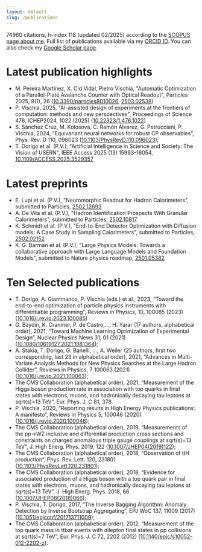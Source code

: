 ```yaml
---
layout: default
slug: /publications
---
```


74960 citations, h-index 118 (updated 02/2025) according to the [SCOPUS page about me](https://www.scopus.com/authid/detail.uri?authorId=54973936800). 
Full list of publications available via my [ORCID ID](https://orcid.org/0000-0002-7088-8557). You can also check my [Google Scholar page](https://scholar.google.com/citations?user=cph_-LwAAAAJ).

# Latest publication highlights

- M. Pereira Martínez, X. Cid Vidal, Pietro Vischia, "Automatic Optimization of a Parallel-Plate Avalanche Counter with Optical Readout", Particles 2025, 8(1), 26 ([10.3390/particles8010026](https://doi.org/10.3390/particles8010026), [2503.02538](https://arxiv.org/abs/2503.02538))
- P. Vischia, 2025, "AI-assisted design of experiments at the frontiers of computation: methods and new perspectives", Proceedings of Science 476, ICHEP2024, 1022 (2025) ([10.22323/1.476.1022](https://doi.org/10.22323/1.476.1022))
- S. Sánchez Cruz, M. Kolosova, C. Ramón Álvarez, G. Petrucciani, P. Vischia, 2024, “Equivariant neural networks for robust CP observables”, Phys. Rev. D 110, 096023 ([10.1103/PhysRevD.110.096023](10.1103/PhysRevD.110.096023));
- T. Dorigo et al. (P.V.), "Artificial Intelligence in Science and Society: The Vision of USERN", IEEE Access 2025 (13) 15993-16054, [10.1109/ACCESS.2025.3529357](https://doi.org/10.1109/ACCESS.2025.3529357)

# Latest preprints

- E. Lupi et al. (P.V.), "Neuromorphic Readout for Hadron Calorimeters", submitted to Particles, [2502.12693](https://doi.org/10.48550/arXiv.2502.12693)
- A. De Vita et al. (P.V.), "Hadron Identification Prospects With Granular Calorimeters", submitted to Particles, [2502.10817](https://doi.org/10.48550/arXiv.2502.10817)
- K. Schmidt et al. (P.V.), "End-to-End Detector Optimization with Diffusion models: A Case Study in Sampling Calorimeters", submitted to Particles, [2502.02152](https://doi.org/10.48550/arXiv.2502.02152)
- K. G. Barman et al. (P.V.), "Large Physics Models: Towards a collaborative approach with Large Language Models and Foundation Models", submitted to Nature physics roadmap, [2501.05382](https://doi.org/10.48550/arXiv.2501.05382)


    
# Ten Selected publications

- T. Dorigo, A. Giammanco, P. Vischia (eds.) et al., 2023, “Toward the end-to-end optimization of particle physics instruments with differentiable programming”, Reviews in Physics, 10, 100085 (2023) ([10.1016/j.revip.2023.100085](https://doi.org/10.1016/j.revip.2023.100085))
- G. Baydin, K. Cranmer, P. de Castro,…, H. Yarar (17 authors, alphabetical order), 2021, “Toward Machine Learning Optimization of Experimental Design”, Nuclear Physics News 31, 01 (2021) ([10.1080/10619127.2021.1881364](https://doi.org/10.1080/10619127.2021.1881364));
- A. Stakia, T. Dorigo, G. Banelli, …, A. Weiler (25 authors, first two corresponding, last 23 in alphabetical order), 2021, “Advances in Multi-Variate Analysis Methods for New Physics Searches at the Large Hadron Collider”, Reviews in Physics, 7 100063 (2021) ([10.1016/j.revip.2021.100063](https://doi.org/10.1016/j.revip.2021.100063));
- The CMS Collaboration (alphabetical order), 2021, “Measurement of the Higgs boson production rate in association with top quarks in final states with electrons, muons, and hadronically decaying tau leptons at sqrt(s)=13 TeV”,  Eur. Phys. J. C 81, 378.
- P. Vischia, 2020, “Reporting results in High Energy Physics publications: A manifesto“, Reviews in Physics 5, 100046 (2020) ([10.1016/j.revip.2020.100046](https://doi.org/10.1016/j.revip.2020.100046));
- The CMS Collaboration (alphabetical order), 2019, “Measurements of the pp→WZ inclusive and differential production cross sections and constraints on charged anomalous triple gauge couplings at sqrt(s)=13 TeV”, J. High Energ. Phys. 2019, 122 ([10.1007/JHEP04(2019)122](https://doi.org/10.1007/JHEP04(2019)122));
- The CMS Collaboration (alphabetical order), 2018, “Observation of ttH production”, Phys. Rev. Lett. 120, 231801 ([10.1103/PhysRevLett.120.231801](https://doi.org/10.1103/PhysRevLett.120.231801));
- The CMS Collaboration (alphabetical order), 2018, “Evidence for associated production of a Higgs boson with a top quark pair in final states with electrons, muons, and hadronically decaying tau leptons at sqrt(s)=13 TeV”, J. High Energ. Phys. 2018, 66 ([10.1007/JHEP08(2018)066](https://doi.org/10.1007/JHEP08(2018)066));
- P. Vischia, T. Dorigo, 2017, “The Inverse Bagging Algorithm: Anomaly Detection by Inverse Bootstrap Aggregating”, EPJ WoC 137, 11009 (2017) ([10.1051/epjconf/201713711009](https://doi.org/10.1051/epjconf/201713711009));
- The CMS Collaboration (alphabetical order), 2012, “Measurement of the top quark mass in ttbar events with dilepton final states in pp collisions at sqrt(s)=7 TeV”, Eur. Phys. J. C 72, 2202 (2012) ([10.1140/epjc/s10052-012-2202-z](https://doi.org/10.1140/epjc/s10052-012-2202-z)).


